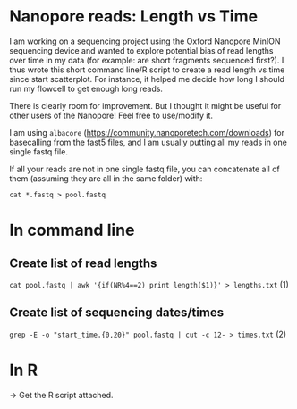 # Nanopore reads: Length vs Time

I am working on a sequencing project using the Oxford Nanopore MinION sequencing device and wanted to explore potential bias of read lengths over time in my data (for example: are short fragments sequenced first?). I thus wrote this short command line/R script to create a read length vs time since start scatterplot. For instance, it helped me decide how long I should run my flowcell to get enough long reads.

There is clearly room for improvement. But I thought it might be useful for other users of the Nanopore! Feel free to use/modify it.

I am using `albacore` (https://community.nanoporetech.com/downloads) for basecalling from the fast5 files, and I am usually putting all my reads in one single fastq file.

If all your reads are not in one single fastq file, you can concatenate all of them (assuming they are all in the same folder) with:

`cat *.fastq > pool.fastq`

# In command line
## Create list of read lengths
`cat pool.fastq | awk '{if(NR%4==2) print length($1)}' > lengths.txt` (1)

## Create list of sequencing dates/times
`grep -E -o "start_time.{0,20}" pool.fastq | cut -c 12- > times.txt` (2)

# In R
 -> Get the R script attached.
